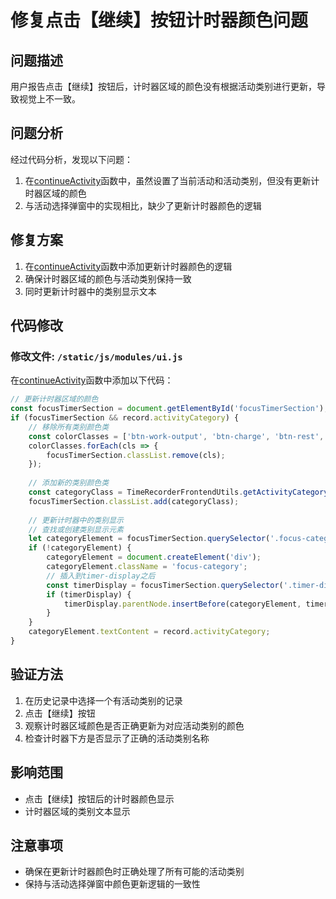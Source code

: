 # 修复点击【继续】按钮计时器颜色问题

## 问题描述
用户报告点击【继续】按钮后，计时器区域的颜色没有根据活动类别进行更新，导致视觉上不一致。

## 问题分析
经过代码分析，发现以下问题：

1. 在[continueActivity](file:///Users/amy/Documents/codes/time_recoder/static/js/modules/ui.js#L957-L1032)函数中，虽然设置了当前活动和活动类别，但没有更新计时器区域的颜色
2. 与活动选择弹窗中的实现相比，缺少了更新计时器颜色的逻辑

## 修复方案
1. 在[continueActivity](file:///Users/amy/Documents/codes/time_recoder/static/js/modules/ui.js#L957-L1032)函数中添加更新计时器颜色的逻辑
2. 确保计时器区域的颜色与活动类别保持一致
3. 同时更新计时器中的类别显示文本

## 代码修改

### 修改文件: `/static/js/modules/ui.js`

在[continueActivity](file:///Users/amy/Documents/codes/time_recoder/static/js/modules/ui.js#L957-L1032)函数中添加以下代码：

```javascript
// 更新计时器区域的颜色
const focusTimerSection = document.getElementById('focusTimerSection');
if (focusTimerSection && record.activityCategory) {
    // 移除所有类别颜色类
    const colorClasses = ['btn-work-output', 'btn-charge', 'btn-rest', 'btn-create', 'btn-gap', 'btn-entertainment'];
    colorClasses.forEach(cls => {
        focusTimerSection.classList.remove(cls);
    });
    
    // 添加新的类别颜色类
    const categoryClass = TimeRecorderFrontendUtils.getActivityCategoryClass(record.activityCategory);
    focusTimerSection.classList.add(categoryClass);
    
    // 更新计时器中的类别显示
    // 查找或创建类别显示元素
    let categoryElement = focusTimerSection.querySelector('.focus-category');
    if (!categoryElement) {
        categoryElement = document.createElement('div');
        categoryElement.className = 'focus-category';
        // 插入到timer-display之后
        const timerDisplay = focusTimerSection.querySelector('.timer-display');
        if (timerDisplay) {
            timerDisplay.parentNode.insertBefore(categoryElement, timerDisplay.nextSibling);
        }
    }
    categoryElement.textContent = record.activityCategory;
}
```

## 验证方法
1. 在历史记录中选择一个有活动类别的记录
2. 点击【继续】按钮
3. 观察计时器区域颜色是否正确更新为对应活动类别的颜色
4. 检查计时器下方是否显示了正确的活动类别名称

## 影响范围
- 点击【继续】按钮后的计时器颜色显示
- 计时器区域的类别文本显示

## 注意事项
- 确保在更新计时器颜色时正确处理了所有可能的活动类别
- 保持与活动选择弹窗中颜色更新逻辑的一致性